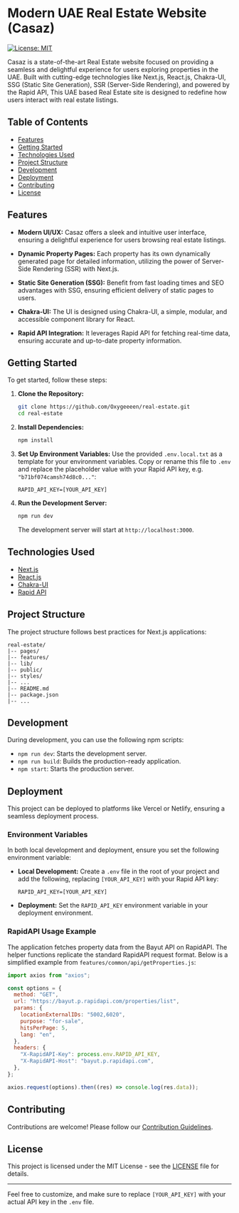 # Modern UAE Real Estate Website (Casaz)

[![License: MIT](https://img.shields.io/badge/License-MIT-yellow.svg)](https://opensource.org/licenses/MIT)

Casaz is a state-of-the-art Real Estate website focused on providing a seamless and delightful experience for users exploring properties in the UAE. Built with cutting-edge technologies like Next.js, React.js, Chakra-UI, SSG (Static Site Generation), SSR (Server-Side Rendering), and powered by the Rapid API, This UAE based Real Estate site is designed to redefine how users interact with real estate listings.

## Table of Contents

- [Features](#features)
- [Getting Started](#getting-started)
- [Technologies Used](#technologies-used)
- [Project Structure](#project-structure)
- [Development](#development)
- [Deployment](#deployment)
- [Contributing](#contributing)
- [License](#license)

## Features

- **Modern UI/UX:** Casaz offers a sleek and intuitive user interface, ensuring a delightful experience for users browsing real estate listings.

- **Dynamic Property Pages:** Each property has its own dynamically generated page for detailed information, utilizing the power of Server-Side Rendering (SSR) with Next.js.

- **Static Site Generation (SSG):** Benefit from fast loading times and SEO advantages with SSG, ensuring efficient delivery of static pages to users.

- **Chakra-UI:** The UI is designed using Chakra-UI, a simple, modular, and accessible component library for React.

- **Rapid API Integration:** It leverages Rapid API for fetching real-time data, ensuring accurate and up-to-date property information.

## Getting Started

To get started, follow these steps:

1. **Clone the Repository:**
   ```bash
   git clone https://github.com/Oxygeeeen/real-estate.git
   cd real-estate
   ```

2. **Install Dependencies:**
   ```bash
   npm install
   ```

3. **Set Up Environment Variables:**
   Use the provided `.env.local.txt` as a template for your environment variables. Copy or rename this file to `.env` and replace the placeholder value with your Rapid API key, e.g. `"b71bf074camsh74d8c0..."`:
   ```env
   RAPID_API_KEY=[YOUR_API_KEY]
   ```

4. **Run the Development Server:**
   ```bash
   npm run dev
   ```

   The development server will start at `http://localhost:3000`.

## Technologies Used

- [Next.js](https://nextjs.org/)
- [React.js](https://reactjs.org/)
- [Chakra-UI](https://chakra-ui.com/)
- [Rapid API](https://rapidapi.com/)

## Project Structure

The project structure follows best practices for Next.js applications:

```
real-estate/
|-- pages/
|-- features/
|-- lib/
|-- public/
|-- styles/
|-- ...
|-- README.md
|-- package.json
|-- ...
```

## Development

During development, you can use the following npm scripts:

- `npm run dev`: Starts the development server.
- `npm run build`: Builds the production-ready application.
- `npm start`: Starts the production server.

## Deployment

This project can be deployed to platforms like Vercel or Netlify, ensuring a seamless deployment process.

### Environment Variables

In both local development and deployment, ensure you set the following environment variable:

- **Local Development:** Create a `.env` file in the root of your project and add the following, replacing `[YOUR_API_KEY]` with your Rapid API key:
  ```env
  RAPID_API_KEY=[YOUR_API_KEY]
  ```

- **Deployment:** Set the `RAPID_API_KEY` environment variable in your deployment environment.

### RapidAPI Usage Example

The application fetches property data from the Bayut API on RapidAPI. The helper functions replicate the standard RapidAPI request format. Below is a simplified example from `features/common/api/getProperties.js`:

```javascript
import axios from "axios";

const options = {
  method: "GET",
  url: "https://bayut.p.rapidapi.com/properties/list",
  params: {
    locationExternalIDs: "5002,6020",
    purpose: "for-sale",
    hitsPerPage: 5,
    lang: "en",
  },
  headers: {
    "X-RapidAPI-Key": process.env.RAPID_API_KEY,
    "X-RapidAPI-Host": "bayut.p.rapidapi.com",
  },
};

axios.request(options).then((res) => console.log(res.data));
```

## Contributing

Contributions are welcome! Please follow our [Contribution Guidelines](CONTRIBUTING.md).

## License

This project is licensed under the MIT License - see the [LICENSE](LICENSE) file for details.
  
---

Feel free to customize, and make sure to replace `[YOUR_API_KEY]` with your actual API key in the `.env` file.
